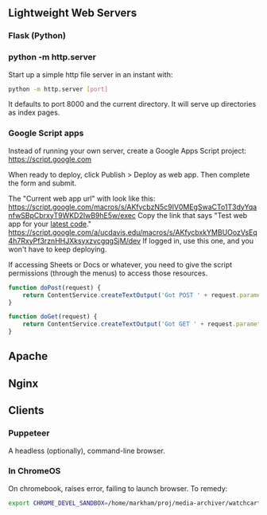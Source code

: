 ## Lightweight Web Servers

### Flask (Python)

### python -m http.server
Start up a simple http file server in an instant with:
```bash
python -m http.server [port]
```
It defaults to port 8000 and the current directory. It will serve up directories as index pages.

### Google Script apps
Instead of running your own server, create a Google Apps Script project: https://script.google.com

When ready to deploy, click Publish > Deploy as web app. Then complete the form and submit.

The "Current web app url" with look like this:
https://script.google.com/macros/s/AKfycbzN5c9IV0MEgSwaCTo1T3dyYqanfwSBpCbrxyT9WKD2IwB9hE5w/exec
Copy the link that says "Test web app for your [latest code](https://script.google.com/a/ucdavis.edu/macros/s/AKfycbxkYMBUOozVsEq4h7RxyPf3rznHHJXksyxzvcgqgSjM/dev)."
https://script.google.com/a/ucdavis.edu/macros/s/AKfycbxkYMBUOozVsEq4h7RxyPf3rznHHJXksyxzvcgqgSjM/dev
If logged in, use this one, and you won't have to keep deploying.

If accessing Sheets or Docs or whatever, you need to give the script permissions (through the menus) to access those resources.

```javascript
function doPost(request) {
	return ContentService.createTextOutput('Got POST ' + request.parameter.foo);
}

function doGet(request) {
	return ContentService.createTextOutput('Got GET ' + request.parameter.foo);
}
```

## Apache



## Nginx
<!--stackedit_data:
eyJoaXN0b3J5IjpbNDg1NTg3ODkxLDEyOTkxMzYwNjUsLTc4ND
UzMDg3NywtMTQ1MDg0ODkwNiwyMDczMzEwODUwLC02MTIxODA5
ODAsOTMwMTM3Nzk4XX0=
-->

## Clients

### Puppeteer
A headless (optionally), command-line browser.

### In ChromeOS
On chromebook, raises error, failing to launch browser. To remedy:
```bash
export CHROME_DEVEL_SANDBOX=/home/markham/proj/media-archiver/watchcartoononline/node_modules/puppeteer/.local-chromium/linux-656675/chrome-linux/chrome_devel_sandbox
```
